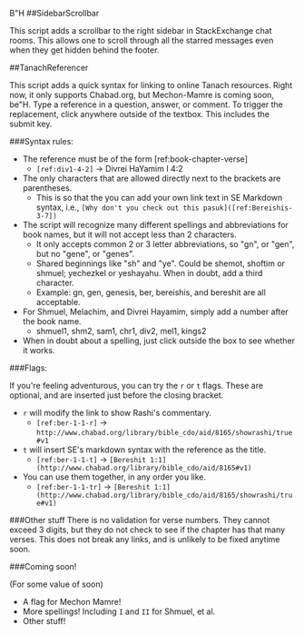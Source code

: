 B"H
##SidebarScrollbar 

This script adds a scrollbar to the right sidebar in StackExchange chat rooms.
This allows one to scroll through all the starred messages even when they get 
hidden behind the footer.




##TanachReferencer

This script adds a quick syntax for linking to online Tanach resources. 
Right now, it only supports Chabad.org, but Mechon-Mamre is coming soon, be"H.
Type a reference in a question, answer, or comment.
To trigger the replacement, click anywhere outside of the textbox. This includes the submit key.

###Syntax rules:

* The reference must be of the form [ref:book-chapter-verse]
  * `[ref:div1-4-2]` -> Divrei HaYamim I 4:2
* The only characters that are allowed directly next to the brackets are parentheses.
  * This is so that the you can add your own link text in SE Markdown syntax, i.e.,
  `[Why don't you check out this pasuk]([ref:Bereishis-3-7])`
* The script will recognize many different spellings and abbreviations for book names,
  but it will not accept less than 2 characters. 
  * It only accepts common 2 or 3 letter abbreviations, so "gn", or "gen", but no "gene", or "genes".
  * Shared beginnings like "sh" and "ye". Could be shemot, shoftim or shmuel; yechezkel or yeshayahu. 
    When in doubt, add a third character.
  * Example: gn, gen, genesis, ber, bereishis, and bereshit are all acceptable.
* For Shmuel, Melachim, and Divrei Hayamim, simply add a number after the book name.
  * shmuel1, shm2, sam1, chr1, div2, mel1, kings2
* When in doubt about a spelling, just click outside the box to see whether it works.

###Flags:

If you're feeling adventurous, you can try the `r` or `t` flags. 
These are optional, and are inserted just before the closing bracket.

* `r` will modify the link to show Rashi's commentary.
  * `[ref:ber-1-1-r]`  -> `http://www.chabad.org/library/bible_cdo/aid/8165/showrashi/true#v1`
* `t` will insert SE's markdown syntax with the reference as the title.
  * `[ref:ber-1-1-t]`  -> `[Bereshit 1:1](http://www.chabad.org/library/bible_cdo/aid/8165#v1)`
* You can use them together, in any order you like.
  * `[ref:ber-1-1-tr]` -> `[Bereshit 1:1](http://www.chabad.org/library/bible_cdo/aid/8165/showrashi/true#v1)`

###Other stuff
There is no validation for verse numbers. They cannot exceed 3 digits, 
but they do not check to see if the chapter has that many verses. This does
not break any links, and is unlikely to be fixed anytime soon. 

###Coming soon!

(For some value of soon)

* A flag for Mechon Mamre!
* More spellings! Including `I` and `II` for Shmuel, et al.
* Other stuff!
